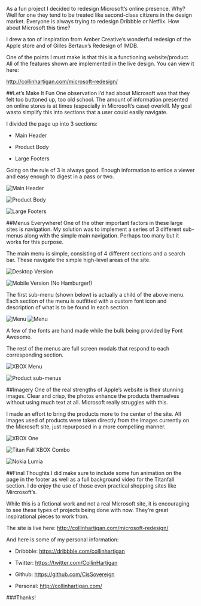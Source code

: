 As a fun project I decided to redesign Microsoft’s online presence. Why? Well for one they tend to be treated like second-class citizens in the design market. Everyone is always trying to redesign Dribbble or Netflix. How about Microsoft this time?

I drew a ton of inspiration from Amber Creative’s wonderful redesign of the Apple store and of Gilles Bertaux’s Redesign of IMDB.

One of the points I must make is that this is a functioning website/product. All of the features shown are implemented in the live design. You can view it here:

http://collinhartigan.com/microsoft-redesign/

##Let’s Make It Fun
One observation I’d had about Microsoft was that they felt too buttoned up, too old school. The amount of information presented on online stores is at times (especially in Microsoft’s case) overkill. My goal wasto simplify this into sections that a user could easily navigate.

I divided the page up into 3 sections:

* Main Header

* Product Body

* Large Footers

Going on the rule of 3 is always good. Enough information to entice a viewer and easy enough to digest in a pass or two.


![Main Header](https://d262ilb51hltx0.cloudfront.net/max/1095/1*SnMpj6IalnBvLCDLRkYO1w.png)

![Product Body](https://d262ilb51hltx0.cloudfront.net/max/877/1*op-5x6mm8rAWVZQtKcDmnQ.png)

![Large Footers](https://d262ilb51hltx0.cloudfront.net/max/700/1*b2TAZGO73gIwfJWMY99liw.png)

##Menus Everywhere!
One of the other important factors in these large sites is navigation. My solution was to implement a series of 3 different sub-menus along with the simple main navigation. Perhaps too many but it works for this purpose.

The main menu is simple, consisting of 4 different sections and a search bar. These navigate the simple high-level areas of the site.


![Desktop Version](https://d262ilb51hltx0.cloudfront.net/max/1200/1*BKu-Nnfp-DAPRhg7yMW2aw.png)

![Mobile Version (No Hamburger!)](https://d262ilb51hltx0.cloudfront.net/max/800/1*cyyaj-0FM004syry9sejpA.png)

The first sub-menu (shown below) is actually a child of the above menu. Each section of the menu is outfitted with a custom font icon and description of what is to be found in each section.

![Menu](https://d262ilb51hltx0.cloudfront.net/max/1102/1*Sy9SjpAvndgnHXexdoZwdQ.png)
![Menu](https://d262ilb51hltx0.cloudfront.net/max/1102/1*WZtLqGC6YcC0dAh9vsz4Xg.png)

A few of the fonts are hand made while the bulk being provided by Font Awesome.

The rest of the menus are full screen modals that respond to each corresponding section.


![XBOX Menu](https://d262ilb51hltx0.cloudfront.net/max/1099/1*Et60DlVTul7XXjyJA7mHWA.png)

![Product sub-menus](https://d262ilb51hltx0.cloudfront.net/max/1103/1*3qK7VPoaVSegFU4D5rE_2g.png)

##Imagery
One of the real strengths of Apple’s website is their stunning images. Clear and crisp, the photos enhance the products themselves without using much text at all. Microsoft really struggles with this.

I made an effort to bring the products more to the center of the site. All images used of products were taken directly from the images currently on the Microsoft site, just repurposed in a more compelling manner.


![XBOX One](https://d262ilb51hltx0.cloudfront.net/max/1200/1*5nzAxQRT9mnnbd2biiLATA.jpeg)

![Titan Fall XBOX Combo](https://d262ilb51hltx0.cloudfront.net/max/900/1*_kuUALHoDr6yZRyQzd1jGQ.png)

![Nokia Lumia](https://d262ilb51hltx0.cloudfront.net/max/800/1*rtmu6K41eCHiKoa9IYoiAA.png)

##Final Thoughts
I did make sure to include some fun animation on the page in the footer as well as a full background video for the Titanfall section. I do enjoy the use of those even practical shopping sites like Mircrosoft’s.

While this is a fictional work and not a real Microsoft site, it is encouraging to see these types of projects being done with now. They’re great inspirational pieces to work from.

The site is live here: http://collinhartigan.com/microsoft-redesign/

And here is some of my personal information:

* Dribbble: https://dribbble.com/collinhartigan

* Twitter: https://twitter.com/CollinHartigan

* Github: https://github.com/CisSovereign

* Personal: http://collinhartigan.com/

###Thanks!